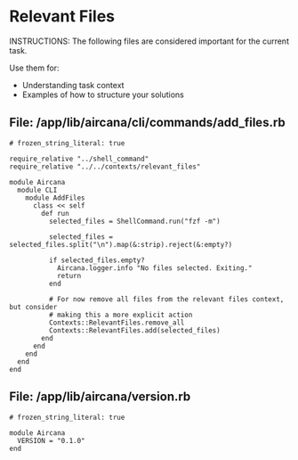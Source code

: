 # Relevant Files
INSTRUCTIONS:
The following files are considered important for the current task.

Use them for:
  - Understanding task context
  - Examples of how to structure your solutions



## File: /app/lib/aircana/cli/commands/add_files.rb
```
# frozen_string_literal: true

require_relative "../shell_command"
require_relative "../../contexts/relevant_files"

module Aircana
  module CLI
    module AddFiles
      class << self
        def run
          selected_files = ShellCommand.run("fzf -m")

          selected_files = selected_files.split("\n").map(&:strip).reject(&:empty?)

          if selected_files.empty?
            Aircana.logger.info "No files selected. Exiting."
            return
          end

          # For now remove all files from the relevant files context, but consider
          # making this a more explicit action
          Contexts::RelevantFiles.remove_all
          Contexts::RelevantFiles.add(selected_files)
        end
      end
    end
  end
end

```

## File: /app/lib/aircana/version.rb
```
# frozen_string_literal: true

module Aircana
  VERSION = "0.1.0"
end

```

